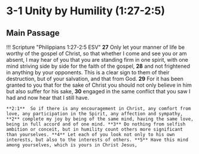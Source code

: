 # 3-1 Unity by Humility (1:27-2:5)

## Main Passage

!!! Scripture "Philippians 1:27-2:5 ESV"
    **27** Only let your manner of life be worthy of the gospel of Christ, so that whether I come and see you or am absent, I may hear of you that you are standing firm in one spirit, with one mind striving side by side for the faith of the gospel, **28** and not frightened in anything by your opponents. This is a clear sign to them of their destruction, but of your salvation, and that from God. **29** For it has been granted to you that for the sake of Christ you should not only believe in him but also suffer for his sake, **30** engaged in the same conflict that you saw I had and now hear that I still have.  

    **2:1**  So if there is any encouragement in Christ, any comfort from love, any participation in the Spirit, any affection and sympathy, **2** complete my joy by being of the same mind, having the same love, being in full accord and of one mind. **3** Do nothing from selfish ambition or conceit, but in humility count others more significant than yourselves. **4** Let each of you look not only to his own interests, but also to the interests of others. **5** Have this mind among yourselves, which is yours in Christ Jesus, 